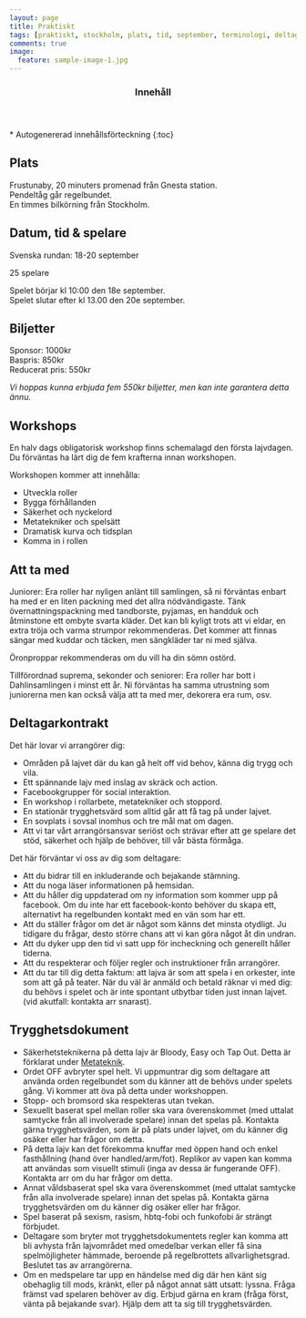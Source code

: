 ```yaml
---
layout: page
title: Praktiskt
tags: [praktiskt, stockholm, plats, tid, september, terminologi, deltagarkontrakt, kontakt]
comments: true
image:
  feature: sample-image-1.jpg
---
```


<section id="table-of-contents" class="toc">
  <header>
    <h3>Innehåll</h3>
  </header>
<div id="drawer" markdown="1">
*  Autogenererad innehållsförteckning
{:toc}
</div>
</section><!-- /#table-of-contents -->

## Plats

Frustunaby, 20 minuters promenad från Gnesta station.  
Pendeltåg går regelbundet.  
En timmes bilkörning från Stockholm. 

## Datum, tid & spelare

Svenska rundan: 	18-20 september

25 spelare

Spelet börjar kl 10:00 den 18e september.  
Spelet slutar efter kl 13.00 den 20e september.

## Biljetter

Sponsor: 1000kr   
Baspris: 850kr  
Reducerat pris: 550kr  

*Vi hoppas kunna erbjuda fem 550kr biljetter, men kan inte garantera detta ännu.*

## Workshops

En halv dags obligatorisk workshop finns schemalagd den första lajvdagen.  
Du förväntas ha lärt dig de fem krafterna innan workshopen.

Workshopen kommer att innehålla:

 - Utveckla roller
 - Bygga förhållanden
 - Säkerhet och nyckelord
 - Metatekniker och spelsätt
 - Dramatisk kurva och tidsplan
 - Komma in i rollen

## Att ta med

Juniorer: Era roller har nyligen anlänt till samlingen, så ni förväntas enbart ha med er en liten packning med det allra nödvändigaste. Tänk övernattningspackning med tandborste, pyjamas, en handduk och åtminstone ett ombyte svarta kläder. Det kan bli kyligt trots att vi eldar, en extra tröja och varma strumpor rekommenderas. Det kommer att finnas sängar med kuddar och täcken, men sängkläder tar ni med själva.

Öronproppar rekommenderas om du vill ha din sömn ostörd.

Tillförordnad suprema, sekonder och seniorer: Era roller har bott i Dahlinsamlingen i minst ett år. Ni förväntas ha samma utrustning som juniorerna men kan också välja att ta med mer, dekorera era rum, osv.

## Deltagarkontrakt

Det här lovar vi arrangörer dig:

- Områden på lajvet där du kan gå helt off vid behov, känna dig trygg och vila.
- Ett spännande lajv med inslag av skräck och action.
- Facebookgrupper för social interaktion.
- En workshop i rollarbete, metatekniker och stoppord.
- En stationär trygghetsvärd som alltid går att få tag på under lajvet.
- En sovplats i sovsal inomhus och tre mål mat om dagen.
- Att vi tar vårt arrangörsansvar seriöst och strävar efter att ge spelare det stöd, säkerhet och hjälp de behöver, till vår bästa förmåga.
 
Det här förväntar vi oss av dig som deltagare:

- Att du bidrar till en inkluderande och bejakande stämning.
- Att du noga läser informationen på hemsidan.
- Att du håller dig uppdaterad om ny information som kommer upp på facebook. Om du inte har ett facebook-konto behöver du skapa ett, alternativt ha regelbunden kontakt med en vän som har ett.
- Att du ställer frågor om det är något som känns det minsta otydligt. Ju tidigare du frågar, desto större chans att vi kan göra något åt din undran.
- Att du dyker upp den tid vi satt upp för incheckning och generellt håller tiderna.
- Att du respekterar och följer regler och instruktioner från arrangörer.
- Att du tar till dig detta faktum: att lajva är som att spela i en orkester, inte som att gå på teater. När du väl är anmäld och betald räknar vi med dig: du behövs i spelet och är inte spontant utbytbar tiden just innan lajvet. (vid akutfall: kontakta arr snarast).

## Trygghetsdokument

- Säkerhetsteknikerna på detta lajv är Bloody, Easy och Tap Out. Detta är förklarat under [Metateknik](/metateknik/).
- Ordet OFF avbryter spel helt. Vi uppmuntrar dig som deltagare att använda orden regelbundet som du känner att de behövs under spelets gång. Vi kommer att öva på detta under workshoppen.
- Stopp- och bromsord ska respekteras utan tvekan.
- Sexuellt baserat spel mellan roller ska vara överenskommet (med uttalat samtycke från all involverade spelare) innan det spelas på. Kontakta gärna trygghetsvärden, som är på plats under lajvet, om du känner dig osäker eller har frågor om detta.
- På detta lajv kan det förekomma knuffar med öppen hand och enkel fasthållning (hand över handled/arm/fot). Replikor av vapen kan komma att användas som visuellt stimuli (inga av dessa är fungerande OFF). Kontakta arr om du har frågor om detta.
- Annat våldsbaserat spel ska vara överenskommet (med uttalat samtycke från alla involverade spelare) innan det spelas på. Kontakta gärna trygghetsvärden om du känner dig osäker eller har frågor.
- Spel baserat på sexism, rasism, hbtq-fobi och funkofobi är strängt förbjudet. 
- Deltagare som bryter mot trygghetsdokumentets regler kan komma att bli avhysta från lajvområdet med omedelbar verkan eller få sina spelmöjligheter hämmade, beroende på regelbrottets allvarlighetsgrad. Beslutet tas av arrangörerna.
- Om en medspelare tar upp en händelse med dig där hen känt sig obehaglig till mods, kränkt, eller på något annat sätt utsatt: lyssna. Fråga främst vad spelaren behöver av dig. Erbjud gärna en kram (fråga först, vänta på bejakande svar). Hjälp dem att ta sig till trygghetsvärden.
